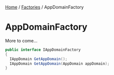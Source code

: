 [Home](/README.md) / [Factories](/docs/factories/README.md) / AppDomainFactory

# AppDomainFactory
More to come...

```cs
public interface IAppDomainFactory
{
  IAppDomain GetAppDomain();
  IAppDomain GetAppDomain(AppDomain appDomain);
}
```